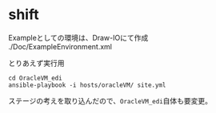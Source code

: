 # shift
Exampleとしての環境は、Draw-IOにて作成  
./Doc/ExampleEnvironment.xml

とりあえず実行用
~~~
cd OracleVM_edi
ansible-playbook -i hosts/oracleVM/ site.yml
~~~

ステージの考えを取り込んだので、`OracleVM_edi`自体も要変更。
